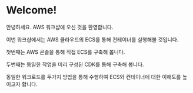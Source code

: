 # Welcome!

안녕하세요. AWS 워크샵에 오신 것을 환영합니다.

이번 워크샵에서는 AWS 클라우드의 ECS를 통해 컨테이너를 실행해볼 것입니다.&#x20;

첫번째는 AWS 콘솔을 통해 직접 ECS를 구축해 봅니다.

두번째는 동일한 작업을 미리 구성된 CDK를 통해 구축해 봅니다.

동일한 워크로드를 두가지 방법을 통해 수행하여 ECS와 컨테이너에 대한 이해도를 높이고자 합니다.

